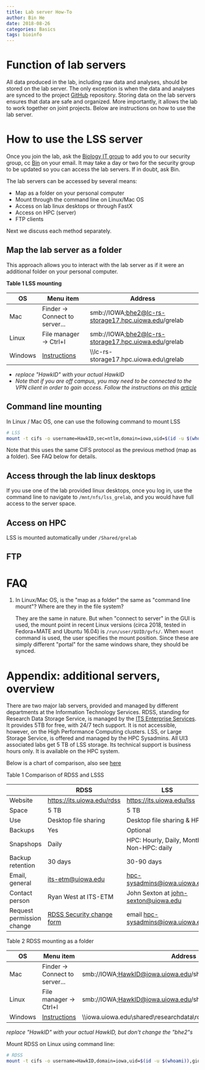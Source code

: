 ```yaml
---
title: Lab server How-To
author: Bin He
date: 2018-08-26
categories: Basics
tags: bioinfo
---
```


# Function of lab servers

All data produced in the lab, including raw data and analyses, should be stored on the lab server. The only exception is when the data and analyses are synced to the project [GitHub](https://github.com/binhe-lab) repository. Storing data on the lab servers ensures that data are safe and organized. More importantly, it allows the lab to work together on joint projects. Below are instructions on how to use the lab server.

# How to use the LSS server

Once you join the lab, ask the [Biology IT group](mailto:biology-help-sm@uiowa.edu) to add you to our security group, cc [Bin](mailto:bin-he@uiowa.edu) on your email. It may take a day or two for the security group to be updated so you can access the lab servers. If in doubt, ask Bin.

The lab servers can be accessed by several means:

- Map as a folder on your personal computer
- Mount through the command line on Linux/Mac OS
- Access on lab linux desktops or through FastX
- Access on HPC (server)
- FTP clients
    
Next we discuss each method separately.

## Map the lab server as a folder

This approach allows you to interact with the lab server as if it were an additional folder on your personal computer.

**Table 1  LSS mounting**

| OS | Menu item | Address |
|----|--------|------|
| Mac | Finder -> Connect to server... | smb://IOWA;bhe2@lc-rs-storage17.hpc.uiowa.edu/grelab |
| Linux | File manager -> Ctrl+l | smb://IOWA;bhe2@lc-rs-storage17.hpc.uiowa.edu/grelab |
| Windows | [Instructions](https://its.uiowa.edu/support/article/102465) | \\\\lc-rs-storage17.hpc.uiowa.edu\grelab |

- *replace "HawkID" with your actual HawkID*
- *Note that if you are off campus, you may need to be connected to the VPN client in order to gain access. Follow the instructions on this [article](https://its.uiowa.edu/support/article/1876)*

## Command line mounting

In Linux / Mac OS, one can use the following command to mount LSS

```bash
# LSS
mount -t cifs -o username=HawkID,sec=ntlm,domain=iowa,uid=$(id -u $(whoami)),gid=$(id -g $(whoami)) //lc-rs-storage17.hpc.uiowa.edu/grelab /mnt/cifs/lss_grelab
```

Note that this uses the same CIFS protocol as the previous method (map as a folder). See FAQ below for details.

## Access through the lab linux desktops

If you use one of the lab provided linux desktops, once you log in, use the command line to navigate to `/mnt/nfs/lss_grelab`, and you would have full access to the server space.

## Access on HPC

LSS is mounted automatically under `/Shared/grelab`

## FTP


# FAQ

1. In Linux/Mac OS, is the "map as a folder" the same as "command line mount"? Where are they in the file system?

    They are the same in nature. But when "connect to server" in the GUI is used, the mount point in recent Linux versions (circa 2018, tested in Fedora+MATE and Ubuntu 16.04) is `/run/user/$UID/gvfs/`. When `mount` command is used, the user specifies the mount position. Since these are simply different "portal" for the same windows share, they should be synced.

# Appendix: additional servers, overview

There are two major lab servers, provided and managed by different departments at the Information Technology Services. RDSS, standing for Research Data Storage Service, is managed by the [ITS Enterprise Services](https://its.uiowa.edu/about/es). It provides 5TB for free, with 24/7 tech support. It is not accessible, however, on the High Performance Computing clusters. LSS, or Large Storage Service, is offered and managed by the HPC Sysadmins. All UI3 associated labs get 5 TB of LSS storage. Its technical support is business hours only. It is available on the HPC system.

Below is a chart of comparison, also see [here](https://its.uiowa.edu/researchstorage)

Table 1 Comparison of RDSS and LSSS

|  | RDSS | LSS |
|--|--|--|
| Website | <https://its.uiowa.edu/rdss> | <https://its.uiowa.edu/lss> |
| Space | 5 TB | 5 TB |
| Use   | Desktop file sharing | Desktop file sharing & HPC |
| Backups | Yes | Optional |
| Snapshops | Daily | HPC: Hourly, Daily, Monthly; Non-HPC: daily | 
| Backup retention | 30 days | 30-90 days |
| Email, general | <its-etm@uiowa.edu> | <hpc-sysadmins@iowa.uiowa.edu> |
| Contact person | Ryan West at ITS-ETM | John Sexton at <john-sexton@uiowa.edu> |
| Request permission change | [RDSS Security change form](https://uiowa.qualtrics.com/SE/?SID=SV_8qyutD7sDdwnOoB) | email <hpc-sysadmins@iowa.uiowa.edu> |

Table 2  RDSS mounting as a folder

| OS | Menu item | Address |
|----|--------|------|
| Mac | Finder -> Connect to server... | smb://IOWA;HawkID@iowa.uiowa.edu/shared/researchdata/rdss_bhe2 |
| Linux | File manager -> Ctrl+l | smb://IOWA;HawkID@iowa.uiowa.edu/shared/researchdata/rdss_bhe2 |
| Windows | [Instructions](https://its.uiowa.edu/support/article/102465) | \\\\iowa.uiowa.edu\shared\researchdata\rdss_bhe2 |

*replace "HawkID" with your actual HawkID, but don't change the "bhe2"s*

Mount RDSS on Linux using command line:

```bash
# RDSS
mount -t cifs -o username=HawkID,domain=iowa,uid=$(id -u $(whoami)),gid=$(id -g $(whoami)) //rdss.iowa.uiowa.edu/rdss_bhe2 /mnt/cifs/rdss_bhe2 # the additional uid and gid options are required so that the cifs client knows that these are the uid and gid for the user that matches the uid and gid on the server, which can be different.
```
